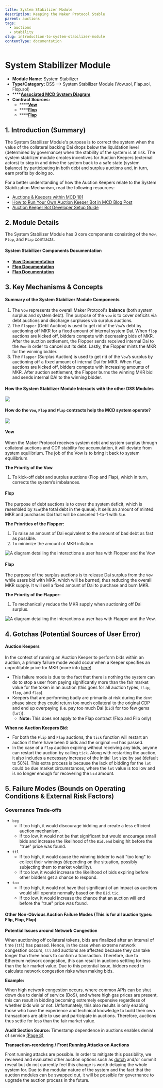 ```yaml
---
title: System Stabilizer Module
description: Keeping the Maker Protocol Stable
parent: auctions
tags:
  - auctions
  - stability
slug: introduction-to-system-stabilizer-module
contentType: documentation
---
```


# System Stabilizer Module

* **Module Name:** System Stabilizer
* **Type/Category:** DSS —&gt; System Stabilizer Module \(Vow.sol, Flap.sol, Flop.sol\)
* \*\*\*\*[**Associated MCD System Diagram**](https://github.com/makerdao/dss/wiki)
* **Contract Sources:** 
  * \*\*\*\*[**Vow**](https://github.com/makerdao/dss/blob/master/src/vow.sol)
  * \*\*\*\*[**Flop** ](https://github.com/makerdao/dss/blob/master/src/flop.sol)
  * \*\*\*\*[**Flap** ](https://github.com/makerdao/dss/blob/master/src/flap.sol)

## 1. Introduction \(Summary\)

The System Stabilizer Module's purpose is to correct the system when the value of the collateral backing Dai drops below the liquidation level \(determined by governance\) when the stability of the system is at risk. The system stabilizer module creates incentives for Auction Keepers \(external actors\) to step in and drive the system back to a safe state \(system balance\) by participating in both debt and surplus auctions and, in turn, earn profits by doing so.

For a better understanding of how the Auction Keepers relate to the System Stabilization Mechanism, read the following resources:

* [Auctions & Keepers within MCD 101](https://github.com/makerdao/developerguides/blob/master/keepers/auctions/auctions-101.md)
* [How to Run Your Own Auction Keeper Bot in MCD Blog Post](https://blog.makerdao.com/how-to-run-your-own-auction-keeper-bot-in-mcd/)
* [Auction Keeper Bot Developer Setup Guide](https://github.com/makerdao/developerguides/blob/master/keepers/auction-keeper-bot-setup-guide.md)

## 2. Module Details

The System Stabilizer Module has 3 core components consisting of the `Vow`, `Flop`, and `Flap` contracts.

#### System Stabilizer Components Documentation

* [**Vow Documentation**](https://docs.makerdao.com/smart-contract-modules/system-stabilizer-module/vow-detailed-documentation)
* [**Flop Documentation**](https://docs.makerdao.com/smart-contract-modules/system-stabilizer-module/flop-detailed-documentation)
* [**Flap Documentation**](https://docs.makerdao.com/smart-contract-modules/system-stabilizer-module/flap-detailed-documentation)

## 3. Key Mechanisms & Concepts

#### Summary of the **System Stabilizer Module Components**

1. The `Vow` represents the overall Maker Protocol's **balance** \(both system surplus and system debt\). The purpose of the `vow` is to cover deficits via debt auctions and discharge surpluses via surplus auctions.
2. The `Flopper` \(Debt Auction\) is used to get rid of the `Vow`’s debt by auctioning off MKR for a fixed amount of internal system Dai. When `flop` auctions are kicked off, bidders compete with decreasing bids of MKR. After the auction settlement, the Flopper sends received internal Dai to the `Vow` in order to cancel out its debt. Lastly, the Flopper mints the MKR for the winning bidder.
3. The `Flapper` \(Surplus Auction\) is used to get rid of the `Vow`’s surplus by auctioning off a fixed amount of internal Dai for MKR. When `flap` auctions are kicked off, bidders compete with increasing amounts of MKR. After auction settlement, the Flapper burns the winning MKR bid and sends internal DAI to the winning bidder.

#### How the System Stabilizer Module Interacts with the other DSS Modules

![](../../.gitbook/assets/screen-shot-2019-11-12-at-11.28.41-pm.png)

#### How do the `Vow`, `Flop` and `Flap` contracts help the MCD system operate?

![](../../.gitbook/assets/screen-shot-2019-11-12-at-11.33.23-pm.png)

#### Vow

When the Maker Protocol receives system debt and system surplus through collateral auctions and CDP stability fee accumulation, it will deviate from system equilibrium. The job of the Vow is to bring it back to system equilibrium.

**The Priority of the Vow**

1. To kick-off debt and surplus auctions \(Flop and Flap\), which in turn, corrects the system’s imbalances.

#### Flop

The purpose of debt auctions is to cover the system deficit, which is resembled by `Sin`\(the total debt in the queue\). It sells an amount of minted MKR and purchases Dai that will be canceled 1-to-1 with `Sin`.

**The Priorities of the Flopper:**

1. To raise an amount of Dai equivalent to the amount of bad debt as fast as possible.
2. To minimize the amount of MKR inflation.

![A diagram detailing the interactions a user has with Flopper and the Vow](../../.gitbook/assets/flop_auction_interaction_diagram%20%281%29.png)

#### Flap

The purpose of the surplus auctions is to release Dai surplus from the `Vow` while users bid with MKR, which will be burned, thus reducing the overall MKR supply. It will sell a fixed amount of Dai to purchase and burn MKR.

**The Priority of the Flapper:**

1. To mechanically reduce the MKR supply when auctioning off Dai surplus.

![A diagram detailing the interactions a user has with Flapper and the Vow.](../../.gitbook/assets/flap_auction_interaction_%20%281%29.png)

## 4. Gotchas \(Potential Sources of User Error\)

#### Auction **Keepers**

In the context of running an Auction Keeper to perform bids within an auction, a primary failure mode would occur when a Keeper specifies an unprofitable price for MKR \(more info [here](https://github.com/makerdao/developerguides/tree/master/keepers)\).

* This failure mode is due to the fact that there is nothing the system can do to stop a user from paying significantly more than the fair market value for the token in an auction \(this goes for all auction types, `flip`, `flop`, and `flap`\).
* Keepers that are performing badly are primarily at risk during the `dent` phase since they could return too much collateral to the original CDP and end up overpaying \(i.e. pay too much Dai \(`bid`\) for too few gems \(`lot`\)\).
  * **Note:** This does not apply to the Flap contract \(Flop and Flip only\)

**When no Auction Keepers Bid:**

* For both the `Flip` and `Flap` auctions, the `tick` function will restart an auction if there have been 0 bids and the original `end` has passed.
* In the case of a `Flop` auction expiring without receiving any bids, anyone can restart the auction by calling `tick`. Along with restarting the auction, it also includes a necessary increase of the initial `lot` size by `pad` \(default to 50%\). This extra process is because the lack of bidding for the `lot` could be due market circumstances, where the `lot` value is too low and is no longer enough for recovering the `bid` amount.

## 5. Failure Modes \(Bounds on Operating Conditions & External Risk Factors\)

### Governance Trade-offs

* `beg`
  * If too high, it would discourage bidding and create a less efficient auction mechanism.
  * If too low, it would not be that significant but would encourage small bids and increase the likelihood of the `Bid.end` being hit before the "true" price was found.
* `ttl`
  * If too high, it would cause the winning bidder to wait "too long" to collect their winnings \(depending on the situation, possibly subjecting them to market volatility\).
  * If too low, it would increase the likelihood of bids expiring before other bidders get a chance to respond.
* `tau`
  * If too high, it would not have that significant of an impact as auctions would still operate normally based on the `Bid.tic`.
  * If too low, it would increase the chance that an auction will end before the "true" price was found.

#### Other Non-Obvious Auction Failure Modes \(This is for all auction types: Flip, Flop, Flap\)

**Potential Issues around Network Congestion**

When auctioning off collateral tokens, bids are finalized after an interval of time \(`ttl`\) has passed. Hence, in the case when extreme network congestion occurs, `ttl` and auctions are affected because they can take longer than three hours to confirm a transaction. Therefore, due to Ethereum network congestion, this can result in auctions settling for less than the fair market value. Due to this potential issue, bidders need to calculate network congestion risks when making bids.

**Example:**

When high network congestion occurs, where common APIs can be shut down due to denial of service \(DoS\), and where high gas prices are present, this can result in bidding becoming extremely expensive regardless of whether bids win or not. Unfortunately, this also results in only enabling those who have the experience and technical knowledge to build their own transactions are able to use and participate in auctions. Therefore, auctions thus settle for less than the fair market value.

**Audit Section Source:** Timestamp dependence in auctions enables denial of service [\(Page 8\)](https://github.com/makerdao/audits/blob/master/mcd/trail-of-bits.pdf)

**Transaction-reordering / Front Running Attacks on Auctions**

Front running attacks are possible. In order to mitigate this possibility, we reviewed and evaluated other auction options such as [dutch](https://www.investopedia.com/terms/d/dutchauction.asp) and/or commit reveal but do not currently feel this change is worth delaying the whole system for. Due to the modular nature of the system and the fact that the auction modules can be swapped out, it will be possible for governance to upgrade the auction process in the future.

